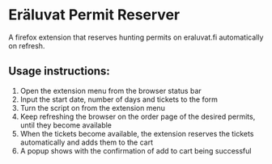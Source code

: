 # Eräluvat Permit Reserver
A firefox extension that reserves hunting permits on eraluvat.fi automatically on refresh.

## Usage instructions:
1. Open the extension menu from the browser status bar
2. Input the start date, number of days and tickets to the form
3. Turn the script on from the extension menu
4. Keep refreshing the browser on the order page of the desired permits, until they become available
5. When the tickets become available, the extension reserves the tickets automatically and adds them to the cart
6. A popup shows with the confirmation of add to cart being successful

